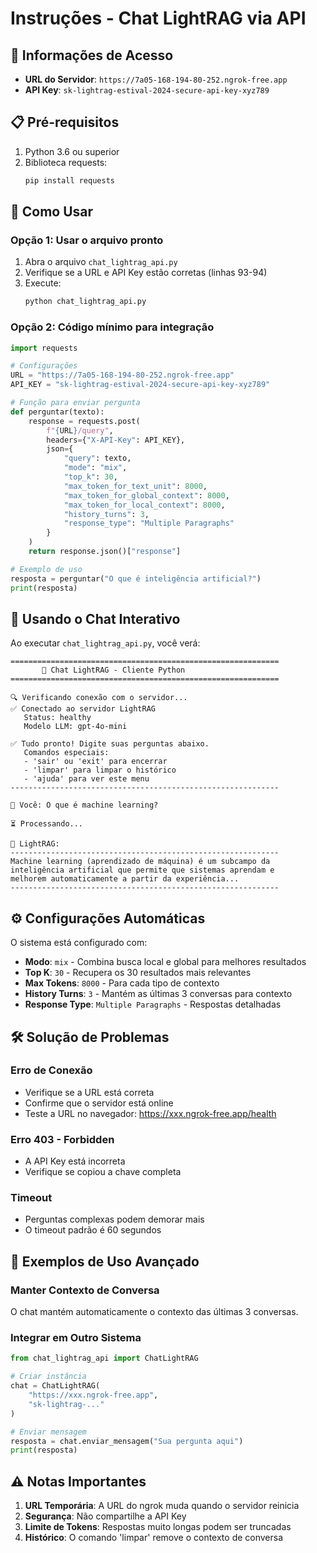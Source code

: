 # Instruções - Chat LightRAG via API

## 🔑 Informações de Acesso

- **URL do Servidor**: `https://7a05-168-194-80-252.ngrok-free.app`
- **API Key**: `sk-lightrag-estival-2024-secure-api-key-xyz789`

## 📋 Pré-requisitos

1. Python 3.6 ou superior
2. Biblioteca requests:
   ```bash
   pip install requests
   ```

## 🚀 Como Usar

### Opção 1: Usar o arquivo pronto

1. Abra o arquivo `chat_lightrag_api.py` 
2. Verifique se a URL e API Key estão corretas (linhas 93-94)
3. Execute:
   ```bash
   python chat_lightrag_api.py
   ```

### Opção 2: Código mínimo para integração

```python
import requests

# Configurações
URL = "https://7a05-168-194-80-252.ngrok-free.app"
API_KEY = "sk-lightrag-estival-2024-secure-api-key-xyz789"

# Função para enviar pergunta
def perguntar(texto):
    response = requests.post(
        f"{URL}/query",
        headers={"X-API-Key": API_KEY},
        json={
            "query": texto,
            "mode": "mix",
            "top_k": 30,
            "max_token_for_text_unit": 8000,
            "max_token_for_global_context": 8000,
            "max_token_for_local_context": 8000,
            "history_turns": 3,
            "response_type": "Multiple Paragraphs"
        }
    )
    return response.json()["response"]

# Exemplo de uso
resposta = perguntar("O que é inteligência artificial?")
print(resposta)
```

## 💬 Usando o Chat Interativo

Ao executar `chat_lightrag_api.py`, você verá:

```
============================================================
       💬 Chat LightRAG - Cliente Python
============================================================

🔍 Verificando conexão com o servidor...
✅ Conectado ao servidor LightRAG
   Status: healthy
   Modelo LLM: gpt-4o-mini

✅ Tudo pronto! Digite suas perguntas abaixo.
   Comandos especiais:
   - 'sair' ou 'exit' para encerrar
   - 'limpar' para limpar o histórico
   - 'ajuda' para ver este menu
------------------------------------------------------------

🤔 Você: O que é machine learning?

⏳ Processando...

🤖 LightRAG:
------------------------------------------------------------
Machine learning (aprendizado de máquina) é um subcampo da 
inteligência artificial que permite que sistemas aprendam e 
melhorem automaticamente a partir da experiência...
------------------------------------------------------------
```

## ⚙️ Configurações Automáticas

O sistema está configurado com:
- **Modo**: `mix` - Combina busca local e global para melhores resultados
- **Top K**: `30` - Recupera os 30 resultados mais relevantes
- **Max Tokens**: `8000` - Para cada tipo de contexto
- **History Turns**: `3` - Mantém as últimas 3 conversas para contexto
- **Response Type**: `Multiple Paragraphs` - Respostas detalhadas

## 🛠️ Solução de Problemas

### Erro de Conexão
- Verifique se a URL está correta
- Confirme que o servidor está online
- Teste a URL no navegador: https://xxx.ngrok-free.app/health

### Erro 403 - Forbidden
- A API Key está incorreta
- Verifique se copiou a chave completa

### Timeout
- Perguntas complexas podem demorar mais
- O timeout padrão é 60 segundos

## 📝 Exemplos de Uso Avançado

### Manter Contexto de Conversa
O chat mantém automaticamente o contexto das últimas 3 conversas.

### Integrar em Outro Sistema
```python
from chat_lightrag_api import ChatLightRAG

# Criar instância
chat = ChatLightRAG(
    "https://xxx.ngrok-free.app",
    "sk-lightrag-..."
)

# Enviar mensagem
resposta = chat.enviar_mensagem("Sua pergunta aqui")
print(resposta)
```

## ⚠️ Notas Importantes

1. **URL Temporária**: A URL do ngrok muda quando o servidor reinicia
2. **Segurança**: Não compartilhe a API Key
3. **Limite de Tokens**: Respostas muito longas podem ser truncadas
4. **Histórico**: O comando 'limpar' remove o contexto de conversa